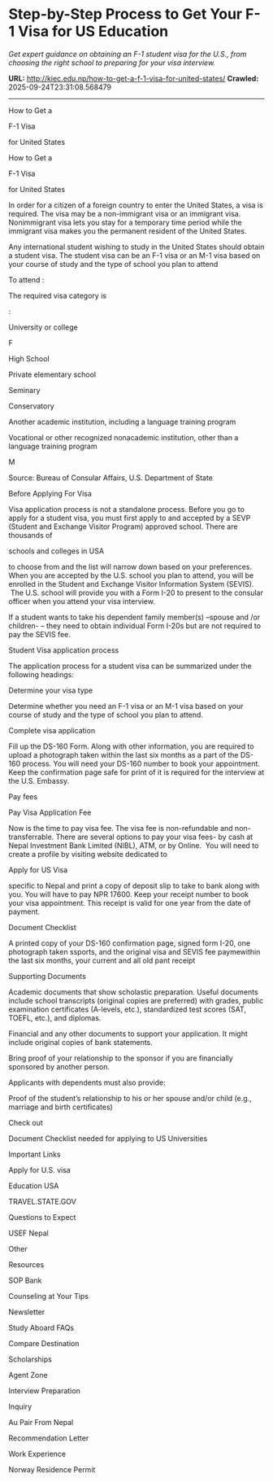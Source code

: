 # Step-by-Step Process to Get Your F-1 Visa for US Education

*Get expert guidance on obtaining an F-1 student visa for the U.S., from choosing the right school to preparing for your visa interview.*

**URL:** http://kiec.edu.np/how-to-get-a-f-1-visa-for-united-states/
**Crawled:** 2025-09-24T23:31:08.568479

---

How to Get a

F-1 Visa

for United States

How to Get a

F-1 Visa

for United States

In order for a citizen of a foreign country to enter the United States, a visa is required. The visa may be a non-immigrant visa or an immigrant visa. Nonimmigrant visa lets you stay for a temporary time period while the immigrant visa makes you the permanent resident of the United States.

Any international student wishing to study in the United States should obtain a student visa. The student visa can be an F-1 visa or an M-1 visa based on your course of study and the type of school you plan to attend

To attend :

The required visa category is

:

University or college

F

High School

Private elementary school

Seminary

Conservatory

Another academic institution, including a language training program

Vocational or other recognized nonacademic institution, other than a language training program

M

Source: Bureau of Consular Affairs, U.S. Department of State

Before Applying For Visa

Visa application process is not a standalone process. Before you go to apply for a student visa, you must first apply to and accepted by a SEVP (Student and Exchange Visitor Program) approved school. There are thousands of

schools and colleges in USA

to choose from and the list will narrow down based on your preferences. When you are accepted by the U.S. school you plan to attend, you will be enrolled in the Student and Exchange Visitor Information System (SEVIS).  The U.S. school will provide you with a Form I-20 to present to the consular officer when you attend your visa interview.

If a student wants to take his dependent family member(s) –spouse and /or children- – they need to obtain individual Form I-20s but are not required to pay the SEVIS fee.

Student Visa application process

The application process for a student visa can be summarized under the following headings:

Determine your visa type

Determine whether you need an F-1 visa or an M-1 visa based on your course of study and the type of school you plan to attend.

Complete visa application

Fill up the DS-160 Form. Along with other information, you are required to upload a photograph taken within the last six months as a part of the DS-160 process.  You will need your DS-160 number to book your appointment. Keep the confirmation page safe for print of it is required for the interview at the U.S. Embassy.

Pay fees

Pay Visa Application Fee

Now is the time to pay visa fee. The visa fee is non-refundable and non-transferrable. There are several options to pay your visa fees- by cash at Nepal Investment Bank Limited (NIBL), ATM, or by Online.  You will need to create a profile by visiting website dedicated to

Apply for US Visa

specific to Nepal and print a copy of deposit slip to take to bank along with you. You will have to pay NPR 17600. Keep your receipt number to book your visa appointment. This receipt is valid for one year from the date of payment.

Document Checklist

A printed copy of your DS-160 confirmation page, signed form I-20, one photograph taken ssports, and the original visa and SEVIS fee paymewithin the last six months, your current and all old pant receipt

Supporting Documents

Academic documents that show scholastic preparation. Useful documents include school transcripts (original copies are preferred) with grades, public examination certificates (A-levels, etc.), standardized test scores (SAT, TOEFL, etc.), and diplomas.

Financial and any other documents to support your application. It might include original copies of bank statements.

Bring proof of your relationship to the sponsor if you are financially sponsored by another person.

Applicants with dependents must also provide:

Proof of the student’s relationship to his or her spouse and/or child (e.g., marriage and birth certificates)

Check out

Document Checklist needed for applying to US Universities

Important Links

Apply for U.S. visa

Education USA

TRAVEL.STATE.GOV

Questions to Expect

USEF Nepal

Other

Resources

SOP Bank

Counseling at Your Tips

Newsletter

Study Aboard FAQs

Compare Destination

Scholarships

Agent Zone

Interview Preparation

Inquiry

Au Pair From Nepal

Recommendation Letter

Work Experience

Norway Residence Permit